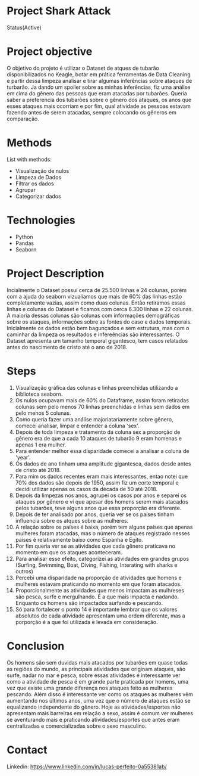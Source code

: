 
# Project Shark Attack
  Status(Active)
# Project objective
  O objetivo do projeto é utilizar o Dataset de atques de tubarão disponibilizados no Keagle, botar em prática ferramentas de Data Cleaning e partir 
  dessa limpeza analisar e tirar algumas inferências sobre ataques de turbarão. Ja dando um spoiler sobre as minhas inferências, fiz uma análise em cima
  do gênero das pessoas que eram atacadas por tubarões. Queria saber a preferencia dos tubarões sobre o gênero dos ataques, os anos que esses ataques mais
  ocorriam e por fim, qual atividade as pessoas estavam fazendo antes de serem atacadas, sempre colocando os gêneros em comparação.
# Methods

  List with methods:
  - Visualização de nulos
  - Limpeza de Dados
  - Filtrar os dados
  - Agrupar
  - Categorizar dados
# Technologies 
  - Python
  - Pandas
  - Seaborn
# Project Description
  Incialmente o Dataset possuí cerca de 25.500 linhas e 24 colunas, porém com a ajuda do seaborn vizualiamos que mais de 60% das linhas estão completamente
  vazias, assim como duas colunas. Então retiramos essas linhas e colunas do Dataset e ficamos com cerca 6.300 linhas e 22 colunas. A maioria dessas colunas
  são colunas com informações demográficas sobre os ataques, informações sobre as fontes do caso e dados temporais. Inicialmente os dados estão bem bagunçados
  e sem estrutura, mas com o caminhar da limpeza os resultados e infereências são interessantes. O Dataset apresenta um tamanho temporal gigantesco, tem casos relatados antes do nascimento de cristo até o ano de 2018.
 

# Steps
  1. Visualização gráfica das colunas e linhas preenchidas utilizando a biblioteca seaborn.
  2. Os nulos ocupavam mais de 60% do Dataframe, assim foram retiradas colunas sem pelo menos 70 linhas preenchidas e linhas sem dados em pelo menos 5 colunas.
  3. Como queria fazer uma análise majoriatariamente sobre gênero, comecei analisar, limpar e entender a coluna 'sex'. 
  3. Depois de toda limpeza e tratamento da coluna sex a proporção de gênero era de que a cada 10 ataques de tubarão 9 eram homenas e apenas 1 era mulher.
  4. Para entender melhor essa disparidade comecei a analisar a coluna de 'year'.
  5. Os dados de ano tinham uma amplitude gigantesca, dados desde antes de cristo até 2018.
  6. Para mim os dados recentes eram mais interessantes, entao notei que 70% dos dados são depois de 1950, assim fiz um corte temporal e decidi utilizar apenas os casos da década de 50 até 2018.
  7. Depois da limpezas nos anos, agrupei os casos por anos e separei os ataques por gênero e vi que apesar dos homens serem mais atacados pelos tubarões, teve alguns anos que essa proporção era diferente.
  8. Depois de ter analisado por anos, queria ver se os países tinham influencia sobre os atques sobre as mulheres.
  9. A relação sobre os países é baixa, porém tem alguns países que apenas mulheres foram atacadas, mas o número de ataques registrado nesses países é relativamente baixo como Espanha e Egito. 
  10. Por fim queria ver se as atividades que cada gênero praticava no momento em que os ataques aconteceram.
  11. Para analisar esse efeito, categorizei as atividades em grandes grupos (Surfing, Swimming, Boat, Diving, Fishing, Interating with sharks e outros)
  12. Percebi uma disparidade na proporção de atividades que homens e mulheres estavam praticando no momento em que foram atacados.
  13. Proporcionalmente as atividades que menos impactam as mulhreses são pesca, surfe e mergulhando. E a que mais impacta é nadando. Enquanto os homens são impactados surfando e pescando.
  14. Só para fortalecer o ponto 14 é importante lembrar que os valores absolutos de cada atividade apresentam uma ordem diferente, mas a porporção é a que foi utilizada e levada em consideração.

# Conclusion
  Os homens são sem duvidas mais atacados por tubarões em quase todas as regiões do mundo, as principais atividades que originam ataques, são surfe, nadar no mar e pesca,
  sobre essas atividades é interessante ver como a atividade de pesca é em grande parte praticada por homens, uma vez que existe uma grande diferença nos ataques feito as mulheres pescando. 
 Além disso é interessante ver como os ataques as mulheres vêm aumentando nos últimos anos, uma vez que o número de ataques estão se equalizando independente do gênero.
 Hoje as atividades/esportes não apresentam mais barreiras em relação a sexo, assim é comum ver mulheres se aventurando mais e praticando atividades/esportes que antes eram centralizadas e comercializadas sobre o sexo masculino.
  
# Contact
  Linkedin: https://www.linkedin.com/in/lucas-perfeito-0a55381ab/ 
  
